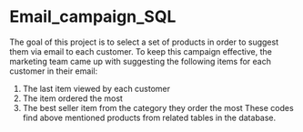 # Email_campaign_SQL
The goal of this project is to select a set of products in order to suggest them via email to each customer. To keep this campaign effective, the marketing team came up with suggesting the following items for each customer in their email:
1. The last item viewed by each customer
2. The item ordered the most
3. The best seller item from the category they order the most
These codes find above mentioned products from related tables in the database. 
